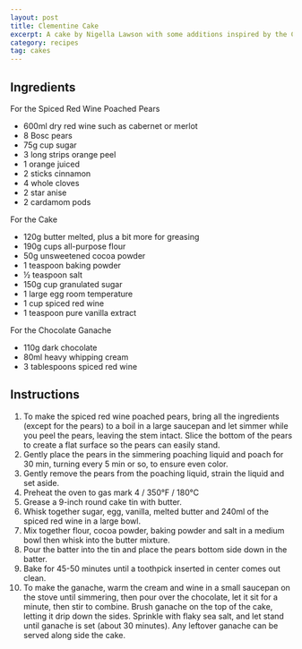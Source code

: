 ```yaml
---
layout: post
title: Clementine Cake
excerpt: A cake by Nigella Lawson with some additions inspired by the Co-op.
category: recipes
tag: cakes
---
```


Ingredients
-----------

For the Spiced Red Wine Poached Pears

* 600ml dry red wine such as cabernet or merlot
* 8 Bosc pears
* 75g cup sugar
* 3 long strips orange peel
* 1 orange juiced
* 2 sticks cinnamon
* 4 whole cloves
* 2 star anise
* 2 cardamom pods

For the Cake

* 120g butter melted, plus a bit more for greasing
* 190g cups all-purpose flour
* 50g unsweetened cocoa powder
* 1 teaspoon baking powder
* &frac12; teaspoon salt
* 150g cup granulated sugar
* 1 large egg room temperature
* 1 cup spiced red wine
* 1 teaspoon pure vanilla extract

For the Chocolate Ganache

* 110g dark chocolate
* 80ml heavy whipping cream
* 3 tablespoons spiced red wine

Instructions
------------

1. To make the spiced red wine poached pears, bring all the ingredients (except for the pears) to a boil in a large saucepan and let simmer while you peel the pears, leaving the stem intact. Slice the bottom of the pears to create a flat surface so the pears can easily stand.
2. Gently place the pears in the simmering poaching liquid and poach for 30 min, turning every 5 min or so, to ensure even color. 
3. Gently remove the pears from the poaching liquid, strain the liquid and set aside.
4. Preheat the oven to gas mark 4 / 350&deg;F / 180&deg;C
5. Grease a 9-inch round cake tin with butter.
6. Whisk together sugar, egg, vanilla, melted butter and 240ml of the spiced red wine in a large bowl.
7. Mix together flour, cocoa powder, baking powder and salt in a medium bowl then whisk into the butter mixture.
8. Pour the batter into the tin and place the pears bottom side down in the batter.
9. Bake for 45-50 minutes until a toothpick inserted in center comes out clean.
10. To make the ganache, warm the cream and wine in a small saucepan on the stove until simmering, then pour over the chocolate, let it sit for a minute, then stir to combine. Brush ganache on the top of the cake, letting it drip down the sides. Sprinkle with flaky sea salt, and let stand until ganache is set (about 30 minutes). Any leftover ganache can be served along side the cake.
